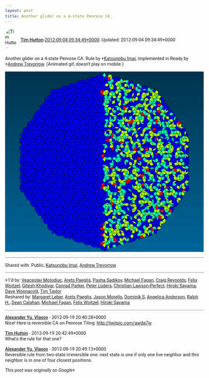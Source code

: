 ```yaml
---
layout: post
title: Another glider on a 4-state Penrose CA_
---
```


<html><head><meta charset="utf-8"><title>Another glider on a 4-state Penrose CA. Rule by &lt;span class=&quot;proflinkWrapper&quot;...</title><style>body {font: 11pt Roboto, Arial, sans-serif; max-width: 640px; margin: 24px;}.author-photo {border-radius: 50%; margin-right: 10px; width: 40px;}.author {font-weight: 500;}.main-content {margin: 15px 0 15px;}.post-title {font-weight: bold;}.location {display: block; margin-top: 15px;}.location img {float: left; margin-right: 5px; width: 20px;}.media-link {display: inline-block; max-width: 100%; vertical-align: top;}.media-link p {margin-top: 5px; max-height: 4em; overflow: scroll;}.media {max-height: 100vh; max-width: 100%;}.video-placeholder {background: black; display: flex; height: 300px; max-width: 100%; width: 640px;}.play-icon {border-bottom: 30px solid transparent; border-left: 50px solid white; border-top: 30px solid transparent; color: white; margin: auto;}.album {max-height: 800px; overflow: scroll; width: calc(100vw - 48px);}.album .media-link {margin-right: 5px; max-width: 250px;}.album .media {max-height: 250px;}.link-embed {border-top: 1px solid lightgrey; display: block; margin-top: 20px;}.link-embed img {max-width: 100%;}.inline-link-embed {display: block;}.inline-link-embed img {vertical-align: middle;}.link-title {display: inline-block; font-size: medium; font-weight: 300; padding-left: 1em;}.reshare-attribution {display: block; font-weight: bold; margin-bottom: 10px;}.poll-image {margin-bottom: 5px; max-height: 300px; max-width: 500px;}.poll-choice {align-items: center; display: flex; margin-bottom: 5px; max-width: 500px;}.poll-choice-percentage {background-color: lightblue; height: 100%; left: 0; position: absolute; z-index: -1;}.poll-choice-selected {margin-right: 5px;}.poll-choice-results {border: 1px solid lightgray; border-radius: 5px; display: flex; line-height: 40px; overflow: hidden; padding: 0 8px; position: relative;}.poll-choice-results, .poll-choice-description {flex-grow: 1; margin-right: 10px;}.poll-choice-image {width: 100%;}.poll-choice-image, .poll-choice-image img {max-height: 40px; max-width: 100px;}.poll-choice-votes {max-height: 100px; overflow: auto;}.plus-entity-embed {color: black; display: block; text-decoration: none;}.plus-entity-embed-cover-photo {max-height: 300px; max-width: 100%;}.plus-entity-embed-info {padding: 0 1em 1em;}.plus-entity-embed-info h2 {font-weight: 500; margin: 10px 0;}.plus-entity-embed-info p {font-size: small; margin: 0;}.collection-owner-avatar {border-radius: 50%; border: 2px solid white; height: 40px; margin-top: -22px;}.visibility {padding: 1em 0; border-top: 1px solid grey;}.post-activity {padding: 1em 0; border-top: 1px solid grey;}.comments {border-top: 1px solid gray; padding-top: 1em;}.comment + .comment {margin-top: 1em;}.comment .media-link, .comment .inline-link-embed {margin-top: 5px;}</style></head><body><div style="margin-bottom:1em;"><div style="display:flex; align-items:center"><img class="author-photo" src="https://lh4.googleusercontent.com/-epo4ZZKNqEw/AAAAAAAAAAI/AAAAAAAAVSU/qu3LpcHEnoQ/s64-c/photo.jpg" alt="Tim Hutton"><a href="https://plus.google.com/+TimHutton" target="_blank" class="author">Tim Hutton</a> - <a target="_blank" href="https://plus.google.com/+TimHutton/posts/cyzNBkKmBPE">2012-09-04 09:34:49+0000</a><span> - Updated: 2012-09-04 09:34:49+0000</span></div><div class="main-content">Another glider on a 4-state Penrose CA. Rule by <span class="proflinkWrapper"><span class="proflinkPrefix">+</span><a class="proflink bidi_isolate" href="https://plus.google.com/116552228755339618618" oid="116552228755339618618" >Katsunobu Imai</a></span>, implemented in Ready by <span class="proflinkWrapper"><span class="proflinkPrefix">+</span><a class="proflink bidi_isolate" href="https://plus.google.com/114310177345833114273" oid="114310177345833114273" >Andrew Trevorrow</a></span>. (Animated gif, doesn&#39;t play on mobile.)</div><a href="/assets/imai_penrose_glider.gif" target="_blank" class="media-link"><img src="/assets/imai_penrose_glider.gif" alt="Image" class="media"></a></div><div class="visibility">Shared with: Public, <a href="https://plus.google.com/116552228755339618618">Katsunobu Imai</a>, <a href="https://plus.google.com/114310177345833114273">Andrew Trevorrow</a></div><div class="post-activity"><div class="plus-oners">+1'd by: <a href="https://plus.google.com/+VeaceslavMolodiuc">Veaceslav Molodiuc</a>, <a href="https://plus.google.com/+AretsPaeglis">Arets Paeglis</a>, <a href="https://plus.google.com/118422041762597732657">Pasha Sadikov</a>, <a href="https://plus.google.com/+MichaelFaganJnr">Michael Fagan</a>, <a href="https://plus.google.com/+CraigReynolds">Craig Reynolds</a>, <a href="https://plus.google.com/+FelixWoitzel">Felix Woitzel</a>, <a href="https://plus.google.com/105882661687265231815">Gitesh Khodiyar</a>, <a href="https://plus.google.com/+ConradParker">Conrad Parker</a>, <a href="https://plus.google.com/+PeterLüders">Peter Lüders</a>, <a href="https://plus.google.com/+ChristianPerfect">Christian Lawson-Perfect</a>, <a href="https://plus.google.com/108656957140823938500">Hiroki Sayama</a>, <a href="https://plus.google.com/+DaveWonnacott">Dave Wonnacott</a>, <a href="https://plus.google.com/+TimTaylorUK">Tim Taylor</a></div><div class="resharers">Reshared by: <a href="https://plus.google.com/+MargaretLeber">Margaret Leber</a>, <a href="https://plus.google.com/+AretsPaeglis">Arets Paeglis</a>, <a href="https://plus.google.com/111255825572163336348">Jason Morello</a>, <a href="https://plus.google.com/103733090758455561727">Dominik S</a>, <a href="https://plus.google.com/116616496017724332928">Angelica Anderson</a>, <a href="https://plus.google.com/+RalphH007">Ralph H.</a>, <a href="https://plus.google.com/+DeanCalahan">Dean Calahan</a>, <a href="https://plus.google.com/+MichaelFaganJnr">Michael Fagan</a>, <a href="https://plus.google.com/+FelixWoitzel">Felix Woitzel</a>, <a href="https://plus.google.com/108656957140823938500">Hiroki Sayama</a></div></div><div class="comments"><div class="comment"><a target="_blank" href="https://plus.google.com/+AlexanderYuVlasov" class="author">Alexander Yu. Vlasov</a><span class="time"> - 2012-09-19 20:40:28+0000</span><div class="comment-content">Nice! Here is reversible CA on Penrose Tiling: <a rel="nofollow" target="_blank" href="http://twitpic.com/awda7w" class="ot-anchor bidi_isolate" jslog="10929; track:click" dir="ltr">http://twitpic.com/awda7w</a></div></div><div class="comment"><a target="_blank" href="https://plus.google.com/+TimHutton" class="author">Tim Hutton</a><span class="time"> - 2012-09-19 20:42:49+0000</span><div class="comment-content">What&#39;s the rule for that one?</div></div><div class="comment"><a target="_blank" href="https://plus.google.com/+AlexanderYuVlasov" class="author">Alexander Yu. Vlasov</a><span class="time"> - 2012-09-19 20:49:13+0000</span><div class="comment-content">Reversible rule from two-state irreversible one: next state is one if only one live neighbor and this neighbor is in one of four closest positions. </div></div></div></body></html>

<i>This post was originally on Google+</i>